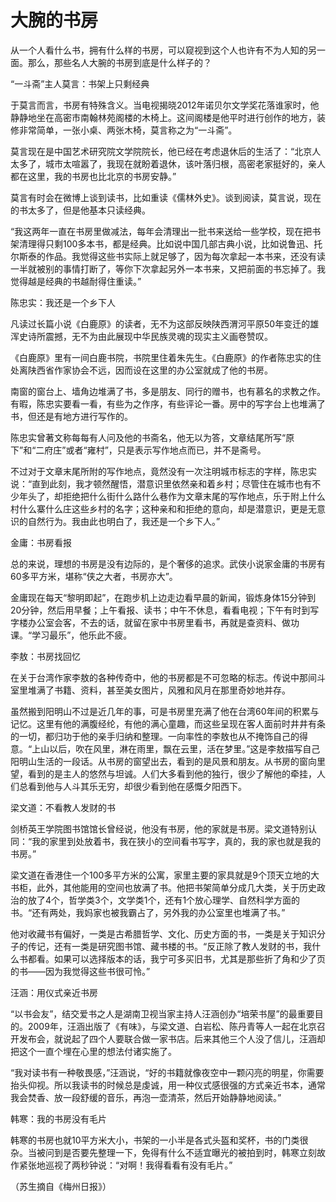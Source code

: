 # 大腕的书房

从一个人看什么书，拥有什么样的书房，可以窥视到这个人也许有不为人知的另一面。那么，那些名人大腕的书房到底是什么样子的？ 

“一斗斋”主人莫言：书架上只剩经典 

于莫言而言，书房有特殊含义。当电视揭晓2012年诺贝尔文学奖花落谁家时，他静静地坐在高密市南翰林苑阁楼的木椅上。这间阁楼是他平时进行创作的地方，装修非常简单，一张小桌、两张木椅，莫言称之为“一斗斋”。 

莫言现在是中国艺术研究院文学院院长，他已经在考虑退休后的生活了：“北京人太多了，城市太喧嚣了，我现在就盼着退休，该叶落归根，高密老家挺好的，亲人都在这里，我的书房也比北京的书房安静。” 

莫言有时会在微博上谈到读书，比如重读《儒林外史》。谈到阅读，莫言说，现在的书太多了，但是他基本只读经典。 

“我这两年一直在书房里做减法，每年会清理出一批书来送给一些学校，现在把书架清理得只剩100多本书，都是经典。比如说中国几部古典小说，比如说鲁迅、托尔斯泰的作品。我觉得这些书实际上就足够了，因为每次拿起一本书来，还没有读一半就被别的事情打断了，等你下次拿起另外一本书来，又把前面的书忘掉了。我觉得越是经典的书越耐得住重读。” 

陈忠实：我还是一个乡下人 

凡读过长篇小说《白鹿原》的读者，无不为这部反映陕西渭河平原50年变迁的雄浑史诗所震撼，无不为由此展现中华民族灵魂的现实主义画卷赞叹。 

《白鹿原》里有一间白鹿书院，书院里住着朱先生。《白鹿原》的作者陈忠实的住处离陕西省作家协会不远，因而设在这里的办公室就成了他的书房。 

南窗的窗台上、墙角边堆满了书，多是朋友、同行的赠书，也有慕名的求教之作。有暇，陈忠实要看一看，有些为之作序，有些评论一番。房中的写字台上也堆满了书，但还是有地方进行写作的。 

陈忠实曾著文称每每有人问及他的书斋名，他无以为答，文章结尾所写“原下”和“二府庄”或者“雍村”，只是表示写作地点而已，并不是斋号。 

不过对于文章末尾所附的写作地点，竟然没有一次注明城市标志的字样，陈忠实说：“直到此刻，我才顿然醒悟，潜意识里依然亲和着乡村；尽管住在城市也有不少年头了，却拒绝把什么街什么路什么巷作为文章末尾的写作地点，乐于附上什么村什么寨什么庄这些乡村的名字；这种亲和和拒绝的意向，却是潜意识，更是无意识的自然行为。我由此也明白了，我还是一个乡下人。” 

金庸：书房看报 

总的来说，理想的书房是没有边际的，是个奢侈的追求。武侠小说家金庸的书房有60多平方米，堪称“侠之大者，书房亦大”。 

金庸现在每天“黎明即起”，在跑步机上边走边看早晨的新闻，锻炼身体15分钟到20分钟，然后用早餐；上午看报、读书；中午不休息，看看电视；下午有时到写字楼办公室会客，不去的话，就留在家中书房里看书，再就是查资料、做功课。“学习最乐”，他乐此不疲。 

李敖：书房找回忆 

在关于台湾作家李敖的各种传奇中，他的书房都是不可忽略的标志。传说中那间斗室里堆满了书籍、资料，甚至美女图片，风雅和风月在那里奇妙地并存。 

虽然搬到阳明山不过是近几年的事，可是书房里充满了他在台湾60年间的积累与记忆。这里有他的满腹经纶，有他的满心童趣，而这些呈现在客人面前时井井有条的一切，都归功于他的亲手归纳和整理。一向率性的李敖也从不掩饰自己的得意。“上山以后，吹在风里，淋在雨里，飘在云里，活在梦里。”这是李敖描写自己阳明山生活的一段话。从书房的窗望出去，看到的是风景和朋友。从书房的窗向里望，看到的是主人的悠然与坦诚。人们大多看到他的独行，很少了解他的牵挂，人们总看到他与人斗其乐无穷，却很少看到他在感慨夕阳西下。 

梁文道：不看教人发财的书 

剑桥英王学院图书馆馆长曾经说，他没有书房，他的家就是书房。梁文道特别认同：“我的家里到处放着书，我在狭小的空间看书写字，真的，我的家也就是我的书房。” 

梁文道在香港住一个100多平方米的公寓，家里主要的家具就是9个顶天立地的大书柜，此外，其他能用的空间也放满了书。他把书架简单分成几大类，关于历史政治的放了4个，哲学类3个，文学类1个，还有1个放心理学、自然科学方面的书。“还有两处，我妈家也被我霸占了，另外我的办公室里也堆满了书。” 

他对收藏书有偏好，一类是古希腊哲学、文化、历史方面的书，一类是关于知识分子的传记，还有一类是研究图书馆、藏书楼的书。“反正除了教人发财的书，我什么书都看。如果可以选择版本的话，我宁可多买旧书，尤其是那些折了角和少了页的书——因为我觉得这些书很可怜。” 

汪涵：用仪式亲近书房 

“以书会友”，结交爱书之人是湖南卫视当家主持人汪涵创办“培荣书屋”的最重要目的。2009年，汪涵出版了《有味》，与梁文道、白岩松、陈丹青等人一起在北京召开发布会，就说起了四个人要联合做一家书店。后来其他三个人没了信儿，汪涵却把这个一直个埋在心里的想法付诸实施了。 

“我对读书有一种敬畏感，”汪涵说，“好的书籍就像夜空中一颗闪亮的明星，你需要抬头仰视。所以我读书的时候总是虔诚，用一种仪式感很强的方式亲近书本，通常我会焚香、放一段舒缓的音乐，再泡一壶清茶，然后开始静静地阅读。” 

韩寒：我的书房没有毛片 

韩寒的书房也就10平方米大小，书架的一小半是各式头盔和奖杯，书的门类很杂。当被问到是否要先整理一下，免得有什么不适宜曝光的被拍到时，韩寒立刻故作紧张地巡视了两秒钟说：“对啊！我得看看有没有毛片。” 

（苏生摘自《梅州日报》）